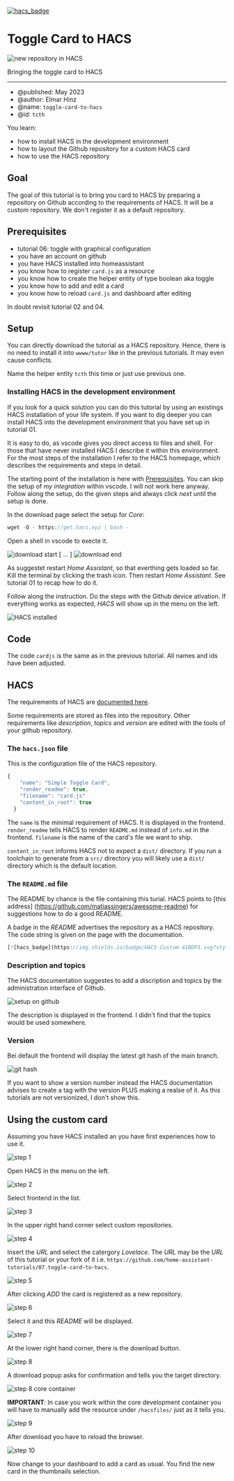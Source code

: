 [![hacs_badge](https://img.shields.io/badge/HACS-Custom-41BDF5.svg?style=for-the-badge)](https://github.com/hacs/integration)

# Toggle Card to HACS

![new repository in HACS](img/title-image.png)

Bringing the toggle card to HACS

***

* @published: May 2023
* @author: Elmar Hinz
* @name: `toggle-card-to-hacs`
* @id: `tcth`

You learn:

* how to install HACS in the development environment
* how to layout the Github repository for a custom HACS card
* how to use the HACS repository

## Goal

The goal of this tutorial is to bring you card to HACS by preparing a repository
on Github according to the requirements of HACS. It will be a custom repository.
We don't register it as a default repository.

## Prerequisites

* tutorial 06: toggle with graphical configuration
* you have an account on github
* you have HACS installed into homeassistant
* you know how to register `card.js` as a resource
* you know how to create the helper entity of type boolean aka toggle
* you know how to add and edit a card
* you know how to reload `card.js` and dashboard after editing

In doubt revisit tutorial 02 and 04.

## Setup

You can directly download the tutorial as a HACS repository. Hence, there
is no need to install it into `wwww/tutor` like in the previous tutorials. It
may even cause conflicts.

Name the helper entity `tcth` this time or just use previous one.

### Installing HACS in the development environment

If you look for a quick solution you can do this tutorial by using an existings
HACS installation of your life system. If you want to dig deeper you can install
HACS into the development environment that you have set up in tutorial 01.

It is easy to do, as vscode gives you direct access to files and shell. For
those that have never installed HACS I describe it within this environment. For
the most steps of the installation I refer to the HACS homepage, which describes
the requirements and steps in detail.

The starting point of the installation is here with
[Prerequisites](https://hacs.xyz/docs/setup/prerequisites). You can skip the
setup of *my integration* within vscode. I will not work here anyway. Follow
along the setup, do the given steps and always click *next* until the setup is
done.

In the download page select the setup for *Core*:

```js
wget -O - https://get.hacs.xyz | bash -

```

Open a shell in vscode to execte it.

![download start](img/shell-download-start.png)
[ ... ]
![download end](img/shell-download-end.png)

As suggestet restart *Home Assistant*, so that everthing gets loaded so far.
Kill the terminal by clicking the trash icon. Then restart *Home Assistant*.
See tutorial 01 to recap how to do it.

Follow along the instruction. Do the steps with the Github device ativation. If
everything works as expected, *HACS* will show up in the menu on the left.

![HACS installed](img/success.png)

## Code

The code `cardjs` is the same as in the previous tutorial. All names and ids
have been adjusted.

## HACS

The requirements of HACS are [documented
here](https://hacs.xyz/docs/publish/start).

Some requirements are stored as files into the repository.  Other requirements
like *description*, *topics* and *version* are edited with the tools of your
github repository.

### The `hacs.json` file

This is the configuration file of the HACS repository.

```js
{
    "name": "Simple Toggle Card",
    "render_readme": true,
    "filename": "card.js"
    "content_in_root": true
  }
```

The `name` is the minimal requirement of HACS. It is displayed in the frontend.
`render_readme` tells HACS to render `README.md` instead of `info.md` in the
frontend. `filename` is the name of the card's file we want to ship.

`content_in_root` informs HACS not to expect a `dist/` directory.  If you run a
toolchain to generate from a `src/` directory you will likely use a `dist/`
directory which is the default location.

### The `README.md` file

The README by chance is the file containing this turial. HACS points to
[this address] (https://github.com/matiassingers/awesome-readme) for suggestions
how to do a good README.

A badge in the *README* advertises the repository as a HACS repository. The code
string is given on the page with the documentation.

```js
[![hacs_badge](https://img.shields.io/badge/HACS-Custom-41BDF5.svg?style=for-the-badge)](https://github.com/hacs/integration)
```

### Description and topics

The HACS documentation suggestes to add a discription and topics by the
administration interface of Github.

![setup on github](img/description-topcis.png)

The description is displayed in the frontend. I didn't find that the topics
would be used somewhere.

### Version

Bei default the frontend will display the latest git hash of the main branch.

![git hash](img/git-hash.png)

If you want to show a version number instead the HACS documentation advises
to create a tag with the version PLUS making a realse of it.
As this tutorials are not versionized, I don't show this.

## Using the custom card

Assuming you have HACS installed an you have first experiences how to use it.

![step 1](img/1-hacs-in-menu.png)

Open HACS in the menu on the left.

![step 2](img/2-frontend-selection.png)

Select frontend in the list.

![step 3](img/3-custom-repository-selection.png)

In the upper right hand corner select custom repositories.

![step 4](img/4-url-insertion.png)

Insert the *URL* and select the catergory *Lovelace*. The *URL* may be the *URL* of
this tutorial or your fork of it i.e. `https://github.com/home-assistant-tutorials/07.toggle-card-to-hacs`.

![step 5](img/5-new-repository.png)

After clicking *ADD* the card is registered as a new repository.

![step 6](img/6-readme.png)

Select it and this *README* will be displayed.

![step 7](img/7-downoad-button.png)

At the lower right hand corner, there is the download button.

![step 8](img/8-download-popup.png)

A download popup asks for confirmation and tells you the target directory.

![step 8 core container](img/hacsfiles.png)

**IMPORTANT**: In case you work within the core development container you will have
to manually add the resource under `/hacsfiles/` just as it tells you.

![step 9](img/9-reload-popup.png)

After download you have to reload the browser.

![step 10](img/10-custom-card-selection.png)

Now change to your dashboard to add a card as usual. You find the new
card in the thumbnails selection.